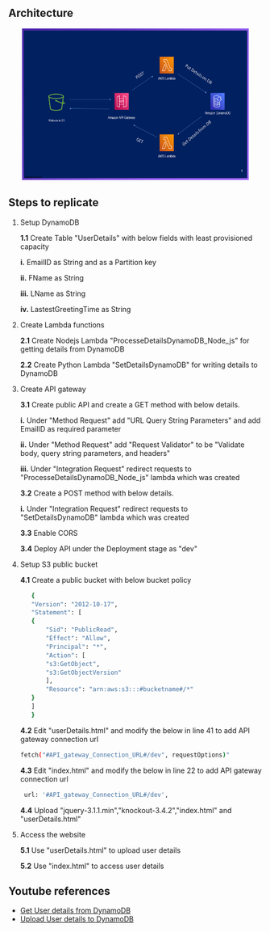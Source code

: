 
## Architecture
<p align="center">
  <img src="Slide.png" width="450" height="300" title="Architecture"> 
</p>

## Steps to replicate
  
  1. Setup DynamoDB
  
     **1.1** Create Table "UserDetails" with below fields with least provisioned capacity
     
	    **i.** EmailID as String and as a Partition key
		
	    **ii.** FName as String
		
	    **iii.** LName as String
		
	    **iv.** LastestGreetingTime as String
		
		
  2. Create Lambda functions
  
      **2.1** Create Nodejs Lambda "ProcesseDetailsDynamoDB_Node_js" for getting details from DynamoDB
      
      **2.2** Create Python Lambda "SetDetailsDynamoDB" for writing details to DynamoDB

  3. Create API gateway
  
       **3.1** Create public API and create a GET method with below details.
       
		**i.** Under "Method Request" add "URL Query String Parameters" and add EmailID as required parameter
		
		**ii.** Under "Method Request" add "Request Validator" to be "Validate body, query string parameters, and headers"
		
		**iii.** Under "Integration Request" redirect requests to "ProcesseDetailsDynamoDB_Node_js" lambda which was created		
		
       **3.2** Create a POST method with below details.
       
		**i.** Under "Integration Request" redirect requests to "SetDetailsDynamoDB" lambda which was created
		
       **3.3** Enable CORS 
       
       **3.4** Deploy API under the Deployment stage as "dev"
		
  4. Setup S3 public bucket

       **4.1** Create a public bucket with below bucket policy
	 ```bash
		{
	    "Version": "2012-10-17",
	    "Statement": [
		{
		    "Sid": "PublicRead",
		    "Effect": "Allow",
		    "Principal": "*",
		    "Action": [
			"s3:GetObject",
			"s3:GetObjectVersion"
		    ],
		    "Resource": "arn:aws:s3:::#bucketname#/*"
		}
	    ]
		}
	  ```
	
       **4.2**  Edit "userDetails.html" and modify the below in line 41 to add API gateway connection url   
        ```bash
		fetch("#API_gateway_Connection_URL#/dev", requestOptions)"
		```
	
       **4.3**  Edit "index.html" and modify the below in line 22 to add API gateway connection url  
	   ```bash
		url: '#API_gateway_Connection_URL#/dev',
		```
	
       **4.4**  Upload "jquery-3.1.1.min","knockout-3.4.2","index.html" and "userDetails.html"
   
  5. Access the website

      **5.1**  Use "userDetails.html" to upload user details
      
      **5.2**  Use "index.html" to access user details

## Youtube references

<!-- YOUTUBE:START -->
- [Get User details from DynamoDB](https://www.youtube.com/watch?v=PzNQXYWQQ7c)
- [Upload User details to DynamoDB](https://www.youtube.com/watch?v=n5XFPLo4Bbw&t=2692s)
<!-- YOUTUBE:END -->


<!-- 1. item1
1. item2
    1. subitem1
    2. subitem2 -->

